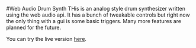 #Web Audio Drum Synth
THis is an analog style drum synthesizer written using the web audio api. It has a bunch of tweakable controls but right now the only thing with a gui is some basic triggers. Many more features are planned for the future.

You can try the live version [here](http://devin-dominguez.github.io/Web-Audio-Drum-Synth/).
